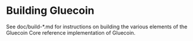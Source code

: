 Building Gluecoin
================

See doc/build-*.md for instructions on building the various
elements of the Gluecoin Core reference implementation of Gluecoin.

